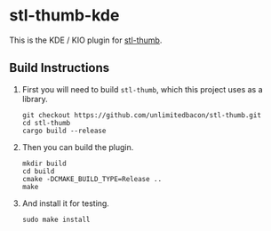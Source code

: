 stl-thumb-kde
=============

This is the KDE / KIO plugin for [stl-thumb](https://github.com/unlimitedbacon/stl-thumb).

Build Instructions
------------------

1. First you will need to build `stl-thumb`, which this project uses as a library.
    ```
    git checkout https://github.com/unlimitedbacon/stl-thumb.git
    cd stl-thumb
    cargo build --release
    ```
2. Then you can build the plugin.
    ```
    mkdir build
    cd build
    cmake -DCMAKE_BUILD_TYPE=Release ..
    make
    ```
3. And install it for testing.
    ```
    sudo make install
    ```